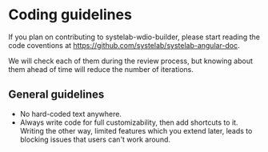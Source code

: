 # Coding guidelines

If you plan on contributing to systelab-wdio-builder, please start reading the code coventions at https://github.com/systelab/systelab-angular-doc.

We will check each of them during the review process, but knowing about them ahead of time will reduce the number of 
iterations.

## General guidelines

- No hard-coded text anywhere.
- Always write code for full customizability, then add shortcuts to it. Writing the other way, limited features
which you extend later, leads to blocking issues that users can't work around.

